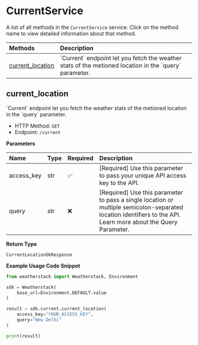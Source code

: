 # CurrentService

A list of all methods in the `CurrentService` service. Click on the method name to view detailed information about that method.

| Methods                               | Description                                                                                               |
| :------------------------------------ | :-------------------------------------------------------------------------------------------------------- |
| [current_location](#current_location) | \`Current\` endpoint let you fetch the weather stats of the metioned location in the \`query\` parameter. |

## current_location

\`Current\` endpoint let you fetch the weather stats of the metioned location in the \`query\` parameter.

- HTTP Method: `GET`
- Endpoint: `/current`

**Parameters**

| Name       | Type | Required | Description                                                                                                                                                    |
| :--------- | :--- | :------- | :------------------------------------------------------------------------------------------------------------------------------------------------------------- |
| access_key | str  | ✅       | [Required] Use this parameter to pass your unique API access key to the API.                                                                                   |
| query      | str  | ❌       | [Required] Use this parameter to pass a single location or multiple semicolon-separated location identifiers to the API. Learn more about the Query Parameter. |

**Return Type**

`CurrentLocationOkResponse`

**Example Usage Code Snippet**

```python
from weatherstack import Weatherstack, Environment

sdk = Weatherstack(
    base_url=Environment.DEFAULT.value
)

result = sdk.current.current_location(
    access_key="YOUR_ACCESS_KEY",
    query="New Delhi"
)

print(result)
```

<!-- This file was generated by liblab | https://liblab.com/ -->
